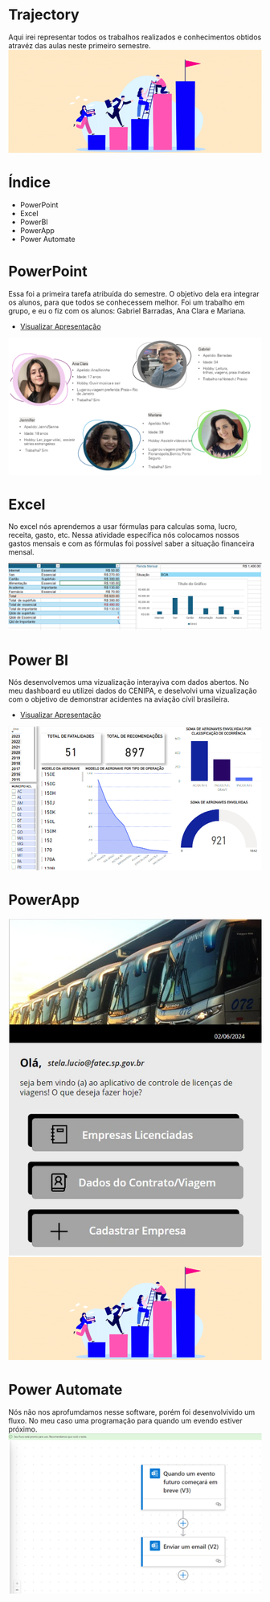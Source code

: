 # Trajectory
Aqui irei representar todos os trabalhos realizados e conhecimentos obtidos atravéz das aulas neste primeiro semestre.
<img src="image.png"> 

# Índice 
- PowerPoint
- Excel
- PowerBI
- PowerApp
- Power Automate

# PowerPoint
Essa foi a primeira tarefa atribuída do semestre. O objetivo dela era integrar os alunos, para que todos se conhecessem melhor. Foi um trabalho em grupo, e eu o fiz com os alunos: Gabriel Barradas, Ana Clara e Mariana.

- [Visualizar Apresentação](Apresentação.powerpoint.pdf)

<img src="powerpoint.png"> 


# Excel
No excel nós aprendemos a usar fórmulas para calculas soma, lucro, receita, gasto, etc. Nessa atividade específica nós colocamos nossos gastos mensais e com as fórmulas foi possível saber a situação financeira mensal.

<img src="excel.png"> 

# Power BI
Nós desenvolvemos uma vizualização interayiva com dados abertos. No meu dashboard eu utilizei dados do CENIPA, e deselvolvi uma vizualização com o objetivo de demonstrar acidentes na aviação cívil brasileira.

- [Visualizar Apresentação](acidentes.pbix)

<img src="powerbi.png">

# PowerApp
<img src="powerapp.png">
<img src="image.png">


# Power Automate
Nós não nos aprofumdamos nesse software, porém foi desenvolvivido um fluxo. No meu caso uma programação para quando um evendo estiver próximo.
<img src="powerautomate.png">
